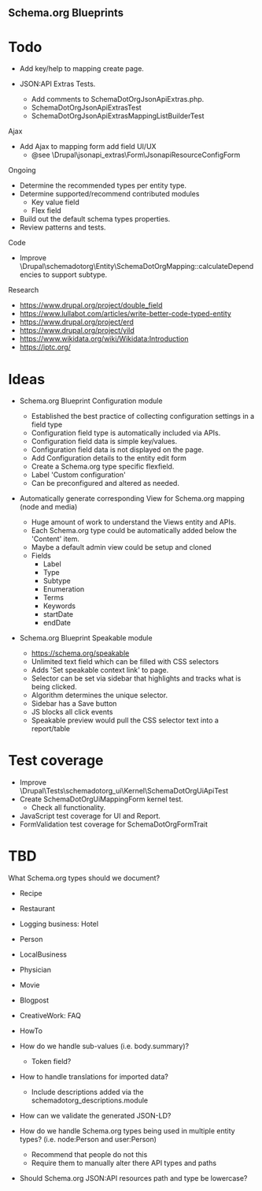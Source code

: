 Schema.org Blueprints
---------------------

# Todo

- Add key/help to mapping create page.

- JSON:API Extras Tests.
  - Add comments to SchemaDotOrgJsonApiExtras.php.
  - SchemaDotOrgJsonApiExtrasTest
  - SchemaDotOrgJsonApiExtrasMappingListBuilderTest

Ajax
- Add Ajax to mapping form add field UI/UX
  - @see \Drupal\jsonapi_extras\Form\JsonapiResourceConfigForm

Ongoing
- Determine the recommended types per entity type.
- Determine supported/recommend contributed modules
  - Key value field
  - Flex field
- Build out the default schema types properties.
- Review patterns and tests.

Code
- Improve \Drupal\schemadotorg\Entity\SchemaDotOrgMapping::calculateDependencies
  to support subtype.

Research
- https://www.drupal.org/project/double_field
- https://www.lullabot.com/articles/write-better-code-typed-entity
- https://www.drupal.org/project/erd
- https://www.drupal.org/project/yild
- https://www.wikidata.org/wiki/Wikidata:Introduction
- https://iptc.org/

# Ideas

- Schema.org Blueprint Configuration module
  - Established the best practice of collecting configuration settings in a
    field type
  - Configuration field type is automatically included via APIs.
  - Configuration field data is simple key/values.
  - Configuration field data is not displayed on the page.
  - Add Configuration details to the entity edit form
  - Create a Schema.org type specific flexfield.
  - Label 'Custom configuration'
  - Can be preconfigured and altered as needed.


- Automatically generate corresponding View for Schema.org mapping (node and media)
  - Huge amount of work to understand the Views entity and APIs.
  - Each Schema.org type could be automatically added below the 'Content' item.
  - Maybe a default admin view could be setup and cloned
  - Fields
    - Label
    - Type
    - Subtype
    - Enumeration
    - Terms
    - Keywords
    - startDate
    - endDate

- Schema.org Blueprint Speakable module
  - https://schema.org/speakable
  - Unlimited text field which can be filled with CSS selectors
  - Adds 'Set speakable context link' to page.
  - Selector can be set via sidebar that highlights and tracks what is being
    clicked.
  - Algorithm determines the unique selector.
  - Sidebar has a Save button
  - JS blocks all click events
  - Speakable preview would pull the CSS selector text into a report/table

# Test coverage

- Improve \Drupal\Tests\schemadotorg_ui\Kernel\SchemaDotOrgUiApiTest
- Create SchemaDotOrgUiMappingForm kernel test.
  - Check all functionality.
- JavaScript test coverage for UI and Report.
- FormValidation test coverage for SchemaDotOrgFormTrait

# TBD

What Schema.org types should we document?
- Recipe
- Restaurant
- Logging business: Hotel
- Person
- LocalBusiness
- Physician
- Movie
- Blogpost
- CreativeWork: FAQ
- HowTo

- How do we handle sub-values (i.e. body.summary)?
  - Token field?

- How to handle translations for imported data?
  - Include descriptions added via the schemadotorg_descriptions.module

- How can we validate the generated JSON-LD?

- How do we handle Schema.org types being used in multiple entity types?
  (i.e. node:Person and user:Person)
  - Recommend that people do not this
  - Require them to manually alter there API types and paths

- Should Schema.org JSON:API resources path and type be lowercase?

